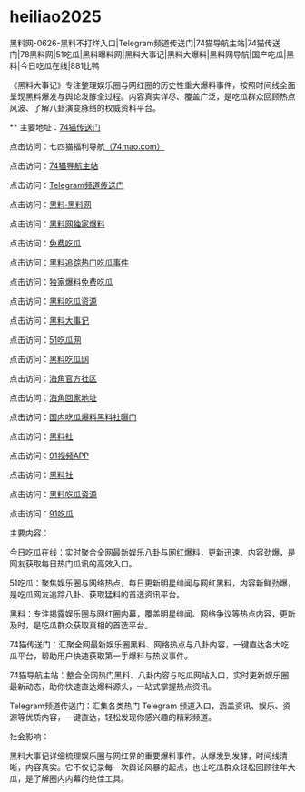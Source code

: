 # heiliao2025
黑料网-0626-黑料不打烊入口|Telegram频道传送门|74猫导航主站|74猫传送门|78黑料网|51吃瓜|黑料曝料网|黑料大事记|黑料大爆料|黑料网导航|国产吃瓜|黑料|今日吃瓜在线|881比鸭

《黑料大事记》专注整理娱乐圈与网红圈的历史性重大爆料事件，按照时间线全面呈现黑料爆发与舆论发酵全过程。内容真实详尽、覆盖广泛，是吃瓜群众回顾热点风波、了解八卦演变脉络的权威资料平台。

** 主要地址：<a href="https://74mao.com/">74猫传送门</a>

点击访问：七四猫福利导航<a href="https://74mao.com/">（74mao.com）</a>

点击访问：<a href="https://74mao.com/">74猫导航主站</a>

点击访问：<a href="https://74mao.com/">Telegram频道传送门</a>

点击访问：<a href="https://heiliaolvzlu3.pages.dev">黑料·黑料网</a>

点击访问：<a href="https://heiliaoyvnrda.pages.dev">黑料网独家爆料</a>

点击访问：<a href="https://heiliaoxey7ic.pages.dev">免费吃瓜</a>

点击访问：<a href="https://heiliaoal51na.pages.dev">黑料追踪热门吃瓜事件</a>

点击访问：<a href="https://heiliaoavkush.pages.dev">独家爆料免费吃瓜</a>

点击访问：<a href="https://hl04.pages.dev/">黑料吃瓜资源</a>

点击访问：<a href="https://hl34.pages.dev/">黑料大事记</a>

点击访问：<a href="https://cg37.pages.dev/">51吃瓜网</a>

点击访问：<a href="https://chiguaqunzhongde.pages.dev/">黑料吃瓜网</a>

点击访问：<a href="https://hj-01.pages.dev/">海角官方社区</a>

点击访问：<a href="https://hj-161.pages.dev/">海角回家地址</a>

点击访问：<a href="https://hl128.pages.dev/">国内吃瓜爆料黑料社曝门</a>

点击访问：<a href="https://hl106.pages.dev/">黑料社</a>

点击访问：<a href="https://hj-170.pages.dev/">91视频APP</a>

点击访问：<a href="https://hls-15.pages.dev/">黑料社</a>

点击访问：<a href="https://hls-17.pages.dev/">黑料吃瓜资源</a>

点击访问：<a href="https://91chiguazhongxin.pages.dev/">91吃瓜</a>

主要内容：

今日吃瓜在线：实时聚合全网最新娱乐八卦与网红爆料，更新迅速、内容劲爆，是网友获取每日热门瓜讯的高效入口。

51吃瓜：聚焦娱乐圈与网络热点，每日更新明星绯闻与网红黑料，内容新鲜劲爆，是吃瓜网友追踪八卦、获取猛料的首选资讯平台。

黑料：专注揭露娱乐圈与网红圈内幕，覆盖明星绯闻、网络争议等热点内容，更新及时，是吃瓜群众获取真相的首选平台。

74猫传送门：汇聚全网最新娱乐圈黑料、网络热点与八卦内容，一键直达各大吃瓜平台，帮助用户快速获取第一手爆料与热议事件。

74猫导航主站：整合全网热门黑料、八卦内容与吃瓜网站入口，实时更新娱乐圈最新动态，助你快速直达爆料源头，一站式掌握热点资讯。

Telegram频道传送门：汇集各类热门 Telegram 频道入口，涵盖资讯、娱乐、资源等优质内容，一键直达，轻松发现你感兴趣的精彩频道。

社会影响：

黑料大事记详细梳理娱乐圈与网红界的重要爆料事件，从爆发到发酵，时间线清晰，内容真实。它不仅记录每一次舆论风暴的起点，也让吃瓜群众轻松回顾往年大瓜，是了解圈内内幕的绝佳工具。

<span style="display:none;">[Canonical link](https://github.com/Aman20250626/Aman4）</span>
